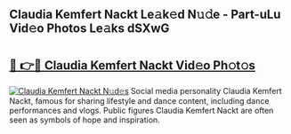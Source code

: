 ## Claudia Kemfert Nackt Le𝚊k𝚎d N𝚞𝚍e - Part-uLu Vid𝚎o Photos Le𝚊ks dSXwG

# <h2><a href="http://fb22qst.evod.top/?m=Claudia+Kemfert+Nackt">🔗 👉🔴 Claudia Kemfert Nackt Vid𝚎o Ph𝚘t𝚘s</a></h2>

[![Claudia Kemfert Nackt N𝚞d𝚎s](https://i.imgur.com/8V9OHl7.gif)](http://fb22qst.evod.top/?m=Claudia+Kemfert+Nackt)
Social media personality Claudia Kemfert Nackt, famous for sharing lifestyle and dance content, including dance performances and vlogs. Public figures Claudia Kemfert Nackt are often seen as symbols of hope and inspiration. 

